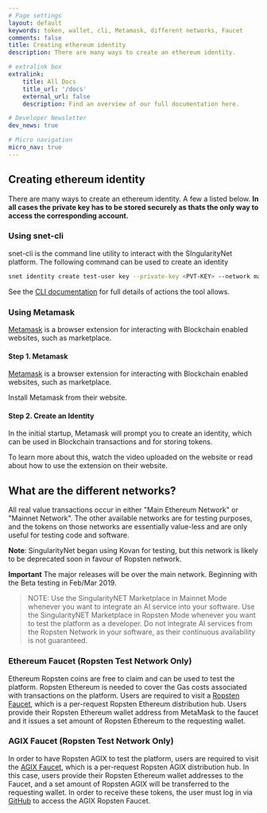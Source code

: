 ```yaml
---
# Page settings
layout: default
keywords: token, wallet, cli, Metamask, different networks, Faucet
comments: false
title: Creating ethereum identity
description: There are many ways to create an ethereum identity.

# extralink box
extralink:
    title: All Docs
    title_url: '/docs'
    external_url: false
    description: Find an overview of our full documentation here.

# Developer Newsletter
dev_news: true

# Micro navigation
micro_nav: true
---
```


## Creating ethereum identity

There are many ways to create an ethereum identity. A few a listed below.
**In all cases the private key has to be stored securely as thats the only way to access the corresponding account.**

### Using snet-cli

snet-cli is the command line utility to interact with the SIngularityNet platform. The following command can be used to create an identity

```sh
snet identity create test-user key --private-key <PVT-KEY> --network mainnet
```

See the <a href="http://snet-cli-docs.singularitynet.io/organization.html" target="_blank">CLI documentation</a> for full details of actions the tool allows.

### Using Metamask

<a href="https://metamask.io/" target="_blank">Metamask</a> is a browser extension for interacting with Blockchain enabled websites, such as marketplace.

#### Step 1. Metamask

[Metamask](https://metamask.io/) is a browser extension for interacting with Blockchain enabled websites, such as marketplace.

Install Metamask from their website.

#### Step 2. Create an Identity

In the initial startup, Metamask will prompt you to create an identity, which can be used in Blockchain transactions and for storing tokens.

To learn more about this, watch the video uploaded on the website or read about how to use the extension on their website.

## What are the different networks?

All real value transactions occur in either "Main Ethereum Network" or "Mainnet Network". The other available networks are for testing purposes, and
the tokens on those networks are essentially value-less and are only useful for testing code and software.

**Note**: SingularityNet began using Kovan for testing, but this network is likely to be deprecated soon in favour of Ropsten network.

**Important** The major releases will be over the main network. Beginning with the Beta testing in Feb/Mar 2019.

> NOTE: Use the SingularityNET Marketplace in Mainnet Mode whenever you want to integrate an AI service into your software. Use the SingularityNET Marketplace in Ropsten Mode whenever you want to test the platform as a developer. Do not integrate AI services from the Ropsten Network in your software, as their continuous availability is not guaranteed.

### Ethereum Faucet (Ropsten Test Network Only)

Ethereum Ropsten coins are free to claim and can be used to test the platform. Ropsten Ethereum is needed to cover the Gas costs associated with transactions on the platform. Users are required to visit a [Ropsten Faucet](https://faucet.metamask.io/), which is a per-request Ropsten Ethereum distribution hub. Users provide their Ropsten Ethereum wallet address from MetaMask to the faucet and it issues a set amount of Ropsten Ethereum to the requesting wallet.

### AGIX Faucet (Ropsten Test Network Only)

In order to have Ropsten AGIX to test the platform, users are required to visit the [AGIX Faucet](https://faucet.singularitynet.io/), which is a per-request Ropsten AGIX distribution hub. In this case, users provide their Ropsten Ethereum wallet addresses to the Faucet, and a set amount of Ropsten AGIX will be transferred to the requesting wallet. In order to receive these tokens, the user must log in via [GitHub](https://github.com/) to access the AGIX Ropsten Faucet.
